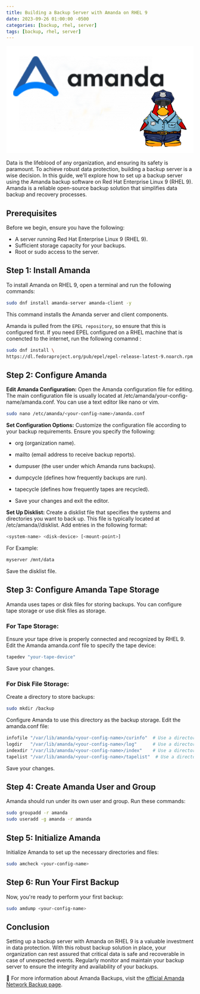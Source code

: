 ```yaml
---
title: Building a Backup Server with Amanda on RHEL 9
date: 2023-09-26 01:00:00 -0500
categories: [backup, rhel, server]
tags: [backup, rhel, server]
---
```


![Building a Backup Server with Amanda on RHEL 9](/assets/img/posts/2023/building_amanda_backup_server/building_amanda_backup_server.png)


Data is the lifeblood of any organization, and ensuring its safety is paramount. To achieve robust data protection, building a backup server is a wise decision. In this guide, we'll explore how to set up a backup server using the Amanda backup software on Red Hat Enterprise Linux 9 (RHEL 9). Amanda is a reliable open-source backup solution that simplifies data backup and recovery processes.

## Prerequisites

Before we begin, ensure you have the following:

- A server running Red Hat Enterprise Linux 9 (RHEL 9).
- Sufficient storage capacity for your backups.
- Root or sudo access to the server.

## Step 1: Install Amanda

To install Amanda on RHEL 9, open a terminal and run the following commands:

```bash
sudo dnf install amanda-server amanda-client -y
```
This command installs the Amanda server and client components.

Amanda is pulled from the `EPEL repository`, so ensure that this is configured first. If you need EPEL configured on a RHEL machine that is conencted to the internet, run the following comamnd : 

```bash
sudo dnf install \
https://dl.fedoraproject.org/pub/epel/epel-release-latest-9.noarch.rpm
```

## Step 2: Configure Amanda

**Edit Amanda Configuration:** Open the Amanda configuration file for editing. The main configuration file is usually located at /etc/amanda/your-config-name/amanda.conf. You can use a text editor like nano or vim.

```bash
sudo nano /etc/amanda/<your-config-name>/amanda.conf
```

**Set Configuration Options:** Customize the configuration file according to your backup requirements. Ensure you specify the following:
- org (organization name).
- mailto (email address to receive backup reports).
- dumpuser (the user under which Amanda runs backups).
- dumpcycle (defines how frequently backups are run).
- tapecycle (defines how frequently tapes are recycled).

- Save your changes and exit the editor.

**Set Up Disklist:** Create a disklist file that specifies the systems and directories you want to back up. This file is typically located at /etc/amanda/<your-config-name>/disklist. Add entries in the following format:

```bash
<system-name> <disk-device> [<mount-point>]
```
For Example:

```bash
myserver /mnt/data
```

Save the disklist file.

## Step 3: Configure Amanda Tape Storage

Amanda uses tapes or disk files for storing backups. You can configure tape storage or use disk files as storage.

### For Tape Storage:

Ensure your tape drive is properly connected and recognized by RHEL 9.
Edit the Amanda amanda.conf file to specify the tape device:

```bash
tapedev "your-tape-device"
```

Save your changes.

### For Disk File Storage:

Create a directory to store backups:

```bash
sudo mkdir /backup
```

Configure Amanda to use this directory as the backup storage. Edit the amanda.conf file:

```bash
infofile "/var/lib/amanda/<your-config-name>/curinfo"  # Use a directory on your backup storage disk.
logdir   "/var/lib/amanda/<your-config-name>/log"      # Use a directory on your backup storage disk.
indexdir "/var/lib/amanda/<your-config-name>/index"    # Use a directory on your backup storage disk.
tapelist "/var/lib/amanda/<your-config-name>/tapelist"  # Use a directory on your backup storage disk.
```

Save your changes.


## Step 4: Create Amanda User and Group

Amanda should run under its own user and group. Run these commands:

```bash
sudo groupadd -r amanda
sudo useradd -g amanda -r amanda
```

## Step 5: Initialize Amanda

Initialize Amanda to set up the necessary directories and files:

```bash
sudo amcheck <your-config-name>
```

## Step 6: Run Your First Backup

Now, you're ready to perform your first backup:

```bash
sudo amdump <your-config-name>
```

## Conclusion

Setting up a backup server with Amanda on RHEL 9 is a valuable investment in data protection. With this robust backup solution in place, your organization can rest assured that critical data is safe and recoverable in case of unexpected events. Regularly monitor and maintain your backup server to ensure the integrity and availability of your backups.



📝 For more information about Amanda Backups, visit the [official Amanda Network Backup page](https://amanda.org).












